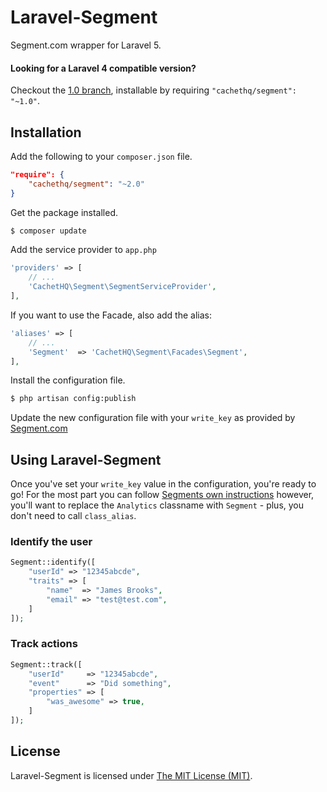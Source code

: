 # Laravel-Segment
Segment.com wrapper for Laravel 5.

#### Looking for a Laravel 4 compatible version?

Checkout the [1.0 branch](https://github.com/cachethq/Laravel-Segment/tree/1.0), installable by requiring `"cachethq/segment": "~1.0"`.

## Installation

Add the following to your `composer.json` file.

```json
"require": {
    "cachethq/segment": "~2.0"
}
```

Get the package installed.

```bash
$ composer update
```

Add the service provider to `app.php`

```php
'providers' => [
    // ...
    'CachetHQ\Segment\SegmentServiceProvider',
],
```

If you want to use the Facade, also add the alias:

```php
'aliases' => [
    // ...
    'Segment'  => 'CachetHQ\Segment\Facades\Segment',
],
```

Install the configuration file.

```bash
$ php artisan config:publish
```

Update the new configuration file with your `write_key` as provided by [Segment.com](https://segment.com)

## Using Laravel-Segment

Once you've set your `write_key` value in the configuration, you're ready to go! For the most part you can follow [Segments own instructions](https://segment.com/docs/libraries/php/quickstart) however, you'll want to replace the `Analytics` classname with `Segment` - plus, you don't need to call `class_alias`.

### Identify the user

```php
Segment::identify([
    "userId" => "12345abcde",
    "traits" => [
        "name"  => "James Brooks",
        "email" => "test@test.com",
    ]
]);
```

### Track actions

```php
Segment::track([
    "userId"     => "12345abcde",
    "event"      => "Did something",
    "properties" => [
        "was_awesome" => true,
    ]
]);
```

## License

Laravel-Segment is licensed under [The MIT License (MIT)](LICENSE).
